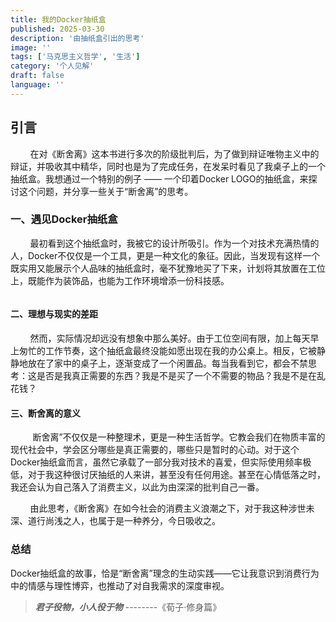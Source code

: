 ```yaml
---
title: 我的Docker抽纸盒
published: 2025-03-30
description: '由抽纸盒引出的思考'
image: ''
tags: ['马克思主义哲学', '生活']
category: '个人见解'
draft: false 
language: ''
---
```

## 引言

        在对《断舍离》这本书进行多次的阶级批判后，为了做到辩证唯物主义中的辩证，并吸收其中精华，同时也是为了完成任务，在发呆时看见了我桌子上的一个抽纸盒。我想通过一个特别的例子 —— 一个印着Docker LOGO的抽纸盒，来探讨这个问题，并分享一些关于“断舍离”的思考。



### 一、遇见Docker抽纸盒

        最初看到这个抽纸盒时，我被它的设计所吸引。作为一个对技术充满热情的人，Docker不仅仅是一个工具，更是一种文化的象征。因此，当发现有这样一个既实用又能展示个人品味的抽纸盒时，毫不犹豫地买了下来，计划将其放置在工位上，既能作为装饰品，也能为工作环境增添一份科技感。

<img title="" src="file:///C:/Users/James/AppData/Roaming/marktext/images/2025-03-30-23-30-56-image.png" alt="" data-align="center">

#### 二、理想与现实的差距

        然而，实际情况却远没有想象中那么美好。由于工位空间有限，加上每天早上匆忙的工作节奏，这个抽纸盒最终没能如愿出现在我的办公桌上。相反，它被静静地放在了家中的桌子上，逐渐变成了一个闲置品。每当我看到它，都会不禁思考：这是否是我真正需要的东西？我是不是买了一个不需要的物品？我是不是在乱花钱？

#### 三、断舍离的意义

         断舍离”不仅仅是一种整理术，更是一种生活哲学。它教会我们在物质丰富的现代社会中，学会区分哪些是真正需要的，哪些只是暂时的心动。对于这个Docker抽纸盒而言，虽然它承载了一部分我对技术的喜爱，但实际使用频率极低，对于我这种很讨厌抽纸的人来讲，甚至没有任何用途。甚至在心情低落之时，我还会认为自己落入了消费主义，以此为由深深的批判自己一番。

        由此思考，《断舍离》在如今社会的消费主义浪潮之下，对于我这种涉世未深、道行尚浅之人，也属于是一种养分，今日吸收之。

### 总结

Docker抽纸盒的故事，恰是“断舍离”理念的生动实践——它让我意识到消费行为中的情感与理性博弈，也推动了对自我需求的深度审视。

>  ***君子役物，小人役于物***    --------《荀子·修身篇》


